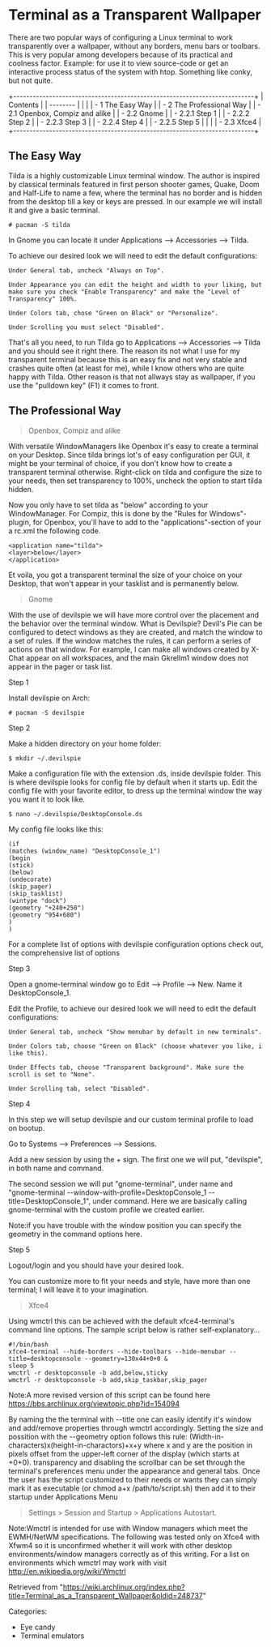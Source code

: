 Terminal as a Transparent Wallpaper
===================================

There are two popular ways of configuring a Linux terminal to work
transparently over a wallpaper, without any borders, menu bars or
toolbars. This is very popular among developers because of its practical
and coolness factor. Example: for use it to view source-code or get an
interactive process status of the system with htop. Something like
conky, but not quite.

+--------------------------------------------------------------------------+
| Contents                                                                 |
| --------                                                                 |
|                                                                          |
| -   1 The Easy Way                                                       |
| -   2 The Professional Way                                               |
|     -   2.1 Openbox, Compiz and alike                                    |
|     -   2.2 Gnome                                                        |
|         -   2.2.1 Step 1                                                 |
|         -   2.2.2 Step 2                                                 |
|         -   2.2.3 Step 3                                                 |
|         -   2.2.4 Step 4                                                 |
|         -   2.2.5 Step 5                                                 |
|                                                                          |
|     -   2.3 Xfce4                                                        |
+--------------------------------------------------------------------------+

The Easy Way
------------

Tilda is a highly customizable Linux terminal window. The author is
inspired by classical terminals featured in first person shooter games,
Quake, Doom and Half-Life to name a few, where the terminal has no
border and is hidden from the desktop till a key or keys are pressed. In
our example we will install it and give a basic terminal.

    # pacman -S tilda

In Gnome you can locate it under Applications –> Accessories –> Tilda.

To achieve our desired look we will need to edit the default
configurations:

    Under General tab, uncheck "Always on Top".

    Under Appearance you can edit the height and width to your liking, but make sure you check "Enable Transparency" and make the "Level of Transparency" 100%.

    Under Colors tab, chose "Green on Black" or "Personalize".
     
    Under Scrolling you must select "Disabled".

That's all you need, to run Tilda go to Applications –> Accessories –>
Tilda and you should see it right there. The reason its not what I use
for my transparent terminal because this is an easy fix and not very
stable and crashes quite often (at least for me), while I know others
who are quite happy with Tilda. Other reason is that not allways stay as
wallpaper, if you use the "pulldown key" (F1) it comes to front.

The Professional Way
--------------------

> Openbox, Compiz and alike

With versatile WindowManagers like Openbox it's easy to create a
terminal on your Desktop. Since tilda brings lot's of easy configuration
per GUI, it might be your terminal of choice, if you don't know how to
create a transparent terminal otherwise. Right-click on tilda and
configure the size to your needs, then set transparency to 100%, uncheck
the option to start tilda hidden.

Now you only have to set tilda as "below" according to your
WindowManager. For Compiz, this is done by the "Rules for
Windows"-plugin, for Openbox, you'll have to add to the
"applications"-section of your a rc.xml the following code.

    <application name="tilda">
    <layer>below</layer>
    </application>

Et voila, you got a transparent terminal the size of your choice on your
Desktop, that won't appear in your tasklist and is permanently below.

> Gnome

With the use of devilspie we will have more control over the placement
and the behavior over the terminal window. What is Devilspie? Devil's
Pie can be configured to detect windows as they are created, and match
the window to a set of rules. If the window matches the rules, it can
perform a series of actions on that window. For example, I can make all
windows created by X-Chat appear on all workspaces, and the main
Gkrellm1 window does not appear in the pager or task list.

Step 1

Install devilspie on Arch:

    # pacman -S devilspie

Step 2

Make a hidden directory on your home folder:

    $ mkdir ~/.devilspie

Make a configuration file with the extension .ds, inside devilspie
folder. This is where devilspie looks for config file by default when it
starts up. Edit the config file with your favorite editor, to dress up
the terminal window the way you want it to look like.

    $ nano ~/.devilspie/DesktopConsole.ds

My config file looks like this:

    (if
    (matches (window_name) "DesktopConsole_1")
    (begin
    (stick)
    (below)
    (undecorate)
    (skip_pager)
    (skip_tasklist)
    (wintype "dock")
    (geometry "+240+250")
    (geometry "954×680")
    )
    )

For a complete list of options with devilspie configuration options
check out, the comprehensive list of options

Step 3

Open a gnome-terminal window go to Edit –> Profile –> New. Name it
DesktopConsole_1.

Edit the Profile, to achieve our desired look we will need to edit the
default configurations:

    Under General tab, uncheck "Show menubar by default in new terminals".

    Under Colors tab, choose "Green on Black" (choose whatever you like, i like this).

    Under Effects tab, choose "Transparent background". Make sure the scroll is set to "None".

    Under Scrolling tab, select "Disabled".

Step 4

In this step we will setup devilspie and our custom terminal profile to
load on bootup.

Go to Systems –> Preferences –> Sessions.

Add a new session by using the + sign. The first one we will put,
"devilspie", in both name and command.

The second session we will put "gnome-terminal", under name and
"gnome-terminal --window-with-profile=DesktopConsole_1
--title=DesktopConsole_1", under command. Here we are basically calling
gnome-terminal with the custom profile we created earlier.

Note:if you have trouble with the window position you can specify the
geometry in the command options here.

Step 5

Logout/login and you should have your desired look.

You can customize more to fit your needs and style, have more than one
terminal; I will leave it to your imagination.

> Xfce4

Using wmctrl this can be achieved with the default xfce4-terminal's
command line options. The sample script below is rather
self-explanatory...

    #!/bin/bash
    xfce4-terminal --hide-borders --hide-toolbars --hide-menubar --title=desktopconsole --geometry=130x44+0+0 &
    sleep 5
    wmctrl -r desktopconsole -b add,below,sticky
    wmctrl -r desktopconsole -b add,skip_taskbar,skip_pager

Note:A more revised version of this script can be found here
https://bbs.archlinux.org/viewtopic.php?id=154094

By naming the the terminal with --title one can easily identify it's
window and add/remove properties through wmctrl accordingly. Setting the
size and possition with the --geometry option follows this rule:
(Width-in-characters)x(height-in-charactors)+x+y where x and y are the
position in pixels offset from the upper-left corner of the display
(which starts at +0+0). transparency and disabling the scrollbar can be
set through the terminal's preferences menu under the appearance and
general tabs. Once the user has the script customized to their needs or
wants they can simply mark it as executable (or chmod a+x
/path/to/script.sh) then add it to their startup under Applications Menu
> Settings > Session and Startup > Applications Autostart.

Note:Wmctrl is intended for use with Window managers which meet the
EWMH/NetWM specifications. The following was tested only on Xfce4 with
Xfwm4 so it is unconfirmed whether it will work with other desktop
environments/window managers correctly as of this writing. For a list on
environments which wmctrl may work with visit
http://en.wikipedia.org/wiki/Wmctrl

Retrieved from
"https://wiki.archlinux.org/index.php?title=Terminal_as_a_Transparent_Wallpaper&oldid=248737"

Categories:

-   Eye candy
-   Terminal emulators

